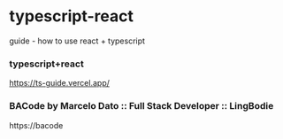 # typescript-react
guide - how to use react + typescript

### typescript+react
https://ts-guide.vercel.app/

### BACode by Marcelo Dato :: Full Stack Developer :: LingBodie
https://bacode
